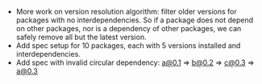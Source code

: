 - More work on version resolution algorithm: filter older versions for packages with no interdependencies. So if a package does not depend on other packages, nor is a dependency of other packages, we can safely remove all but the latest version.
- Add spec setup for 10 packages, each with 5 versions installed and interdependencies.
- Add spec with invalid circular dependency: a@0.1 => b@0.2 => c@0.3 => a@0.3
